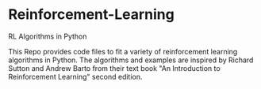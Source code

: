 # Reinforcement-Learning
RL Algorithms in Python

This Repo provides code files to fit a variety of reinforcement learning algorithms in Python. The algorithms and examples are inspired by Richard Sutton and Andrew Barto from their text book "An Introduction to Reinforcement Learning" second edition. 
